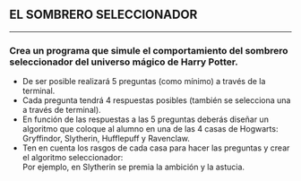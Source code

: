 ## EL SOMBRERO SELECCIONADOR

***
### Crea un programa que simule el comportamiento del sombrero seleccionador del universo mágico de Harry Potter.
- De ser posible realizará 5 preguntas (como mínimo) a través de la terminal.
- Cada pregunta tendrá 4 respuestas posibles (también se selecciona una a través de terminal).
- En función de las respuestas a las 5 preguntas deberás diseñar un algoritmo que coloque al alumno en una de las 4 casas de Hogwarts:<br>Gryffindor, Slytherin, Hufflepuff y Ravenclaw.
- Ten en cuenta los rasgos de cada casa para hacer las preguntas y crear el algoritmo seleccionador:<br>Por ejemplo, en Slytherin se premia la ambición y la astucia.